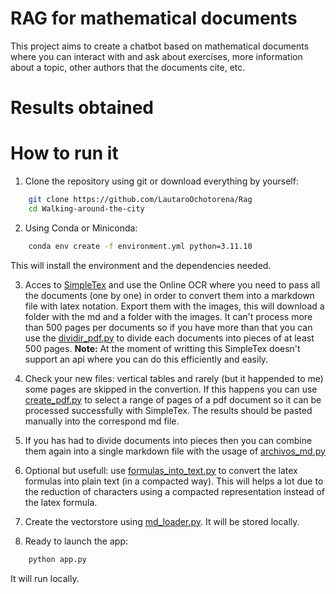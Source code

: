 # RAG for mathematical documents
This project aims to create a chatbot based on mathematical documents where you can interact with and ask about exercises, more information about a topic, other authors that the documents cite, etc.

# Results obtained

# How to run it

1. Clone the repository using git or download everything by yourself:
```bash
    git clone https://github.com/LautaroOchotorena/Rag
    cd Walking-around-the-city
```

2. Using Conda or Miniconda:
```bash
    conda env create -f environment.yml python=3.11.10
```
This will install the environment and the dependencies needed.

3. Acces to [SimpleTex](https://simpletex.net/) and use the Online OCR where you need to pass all the documents (one by one) in order to convert them into a markdown file with latex notation. Export them with the images, this will download a folder with the md and a folder with the images.
It can't process more than 500 pages per documents so if you have more than that you can use the [dividir_pdf.py](https://github.com/LautaroOchotorena/Rag/blob/master/dividir_pdf.py) to divide each documents into pieces of at least 500 pages.
**Note:** At the moment of writting this SimpleTex doesn't support an api where you can do this efficiently and easily.

4. Check your new files: vertical tables and rarely (but it happended to me) some pages are skipped in the convertion.
If this happens you can use [create_pdf.py](https://github.com/LautaroOchotorena/Rag/blob/master/crear_pdf.py) to select a range of pages of a pdf document so it can be processed successfully with SimpleTex. The results should be pasted manually into the correspond md file.

5. If you has had to divide documents into pieces then you can combine them again into a single markdown file with the usage of [archivos_md.py](https://github.com/LautaroOchotorena/Rag/blob/master/archivos_md.py)

6. Optional but usefull: use [formulas_into_text.py](https://github.com/LautaroOchotorena/Rag/blob/master/formulas_into_text.py) to convert the latex formulas into plain text (in a compacted way). This will helps a lot due to the reduction of characters using a compacted representation instead of the latex formula.

7. Create the vectorstore using [md_loader.py](https://github.com/LautaroOchotorena/Rag/blob/master/md_loader.py). It will be stored locally.

8. Ready to launch the app:
```bash
    python app.py
```
It will run locally.